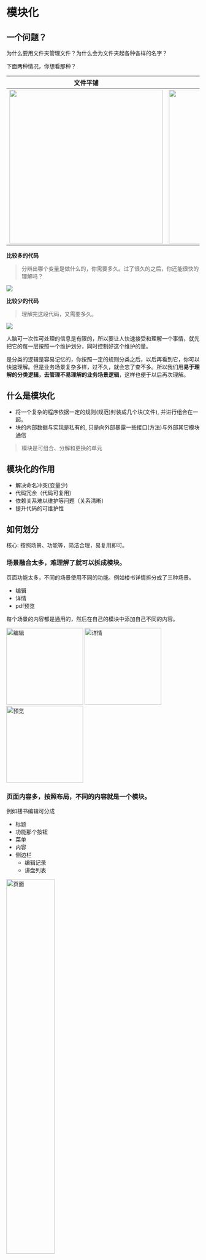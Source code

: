 # 模块化

## 一个问题？

为什么要用文件夹管理文件？为什么会为文件夹起各种各样的名字？

下面两种情况，你想看那种？

| 文件平铺                                                      | 文件分模块管理                                                |
| ------------------------------------------------------------- | ------------------------------------------------------------- |
| <img src="./images/2022-08-09-10-16-20.png" height="400px" /> | <img src="./images/2022-08-09-10-20-23.png" height="400px" /> |

**比较多的代码**

> 分辨出哪个变量是做什么的，你需要多久。过了很久的之后，你还能很快的理解吗？

![](./images/2022-08-04-14-11-24.png)

**比较少的代码**

> 理解完这段代码，又需要多久。

![](./images/2022-08-04-14-16-32.png)

人脑可一次性可处理的信息是有限的，所以要让人快速接受和理解一个事情，就先把它的每一层按照一个维护划分，同时控制好这个维护的量。

是分类的逻辑是容易记忆的，你按照一定的规则分类之后，以后再看到它，你可以快速理解。但是业务场景复杂多样，过不久，就会忘了查不多。所以我们用**易于理解的分类逻辑，去管理不易理解的业务场景逻辑**，这样也便于以后再次理解。

## 什么是模块化

- 将一个复杂的程序依据一定的规则(规范)封装成几个块(文件), 并进行组合在一起。
- 块的内部数据与实现是私有的, 只是向外部暴露一些接口(方法)与外部其它模块通信

>模块是可组合、分解和更换的单元

## 模块化的作用

- 解决命名冲突(变量少)
- 代码冗余（代码可复用）
- 依赖关系难以维护等问题（关系清晰）
- 提升代码的可维护性

## 如何划分

核心: 按照场景、功能等，简洁合理，易复用即可。

### 场景融合太多，难理解了就可以拆成模块。

页面功能太多，不同的场景使用不同的功能。例如楼书详情拆分成了三种场景。

- 编辑
- 详情
- pdf预览

每个场景的内容都是通用的，然后在自己的模块中添加自己不同的内容。

<img src="./images/2022-08-09-11-06-51.png" alt="编辑" height="200px">
<img src="./images/2022-08-09-11-29-50.png" alt="详情" height="200px">
<img src="./images/2022-08-09-11-37-17.png" alt="预览" height="200px">

### 页面内容多，按照布局，不同的内容就是一个模块。

例如楼书编辑可分成
- 标题
- 功能那个按钮
- 菜单
- 内容
- 侧边栏
  - 编辑记录
  - 讲盘列表

<img src="./images/20220809_111137.png" alt="页面" height="50%">
<img src="./images/2022-08-09-10-55-02.png" alt="页面代码" height="50%">

### store 按照功能划分模块

不同的功能集中在一个文件里。

![store](images/20220809_021400.png)

### 其他

**提取静态变量，和配置文件**

如果静态变量比较多，或者配置文件比较多，也都可以提取出来，放到单独的文件中。

比如常见的表格的表头配置，如果很多的话，就可以单独放出来。

**统一出口**

![统一出口](./images/2022-08-05-10-27-49.png)

**使用`react hook`进行更细粒度的拆分**

react hooks

- 在组件之间复用状态逻辑很难
- 复杂组件变得难以理解
- class 过于庞大和臃肿，导致难以理解

![使用 hooks 拆分内部方法](./images/2022-08-05-10-29-10.png)

>其他场景： 分页加载数据，多个组件都会调用的方法，接口等。

## css模块化

### css命名规范

#### BEM

BEM的意思就是块（block）、元素（element）、修饰符（modifier）

```css
.menu{} /* 块-块 */
.menu__title{} /* 元素 */
.menu--active{} /* 修饰符 */
```

```html
<div class="menu menu--active">
  <div class="menu__icon"></div>
  <div class="menu__title"></div>
</div>
```

**优点**

- 避免级联： BEM 的优点在于所产生的 CSS 类名都只使用一个类别选择器，可以避免传统做法中由于多个类别选择器嵌套带来的复杂的属性级联问题。
- 不存在复杂的优先级：所有的 CSS 样式规则都只用一个类别选择器。因此所有样式规则的特异性（specificity）都是相同的，也就不存在复杂的优先级问题。
- 类名的层次关系可以与 DOM 节点的树型结构相对应。

**缺点:**

CSS 类名会比较长而且复杂

#### oocss

Object Oriented CSS，面向对象的CSS，旨在编写高可复用、低耦合和高扩展的CSS代码。

OOCSS 认为 container（容器） 和 content（内容） 是需要隔离开的。也就是说，尽量不要去使用依赖于节点结构位置的样式定义。比如这样的就是不允许的：

按照 OOCSS ，会为这个容器创建更多的类，并且每个样式对应一个类，这样是为了后面可以重复使用这些组件的样式，避免重复写相同的样式。如下：

```html
<div class="sizelof2 solidGray bgYellow mt10 ml25 mr15 mb20"></div>

<style>
.sizelof2{width: 50%};
.solidGray{border: 1px solid #ccc};
.bgYellow {background: yellow};
.mt10 {margin-top: 10px};
.mr15 {margin-right: 15px};
.mb20 {margin-bottom: 20px};
.ml25 {margin-left: 25px};
</style>
```

#### AMCSS

Attribute Modules for CSS 利用属性选择器来模块化css。

```html
<div button="large blue">Button</div>

<style>
[button] {/* ... */}
[button~="large"] {/* ... */}
[button~="blue"] {/* ... */}
</style>
```

#### ACSS

Atomic CSS ，即原子化的 CSS。

单一的样式定义一个 Class，确保整个样式表没有一条重复的样式，这样复用性是最高的，代码也最少，但是每个元素就需要一堆的 Class。

**优点**

- 代码量最小

**缺点**

- 需要定义很多class, html变大
- 而且需要记很多新规则

```html
<div class="w-100 h-150 m-10 bgc-greed f-l"></div>

<style>
.w-100 { width: 100px; }
.h-150 { height: 150px; }
.m-10 { margin: 10px; }
.bgc-greed { background-color: green; }
.f-l { float: left; }
</style>
```

### css Modules

通过类名加上不同的变量，保证独立，解决了 CSS 的全局命名冲突问题。

样式覆盖比较难，一般在组件上不建议使用，可以在业务模块上使用。

> css模块化目前基本是融合的，
> oocss 定义一些全局的类，组件和公共魔款使用BEM进行命名，
> 具体业务模块可以使用css Modules 来防止类名冲突。
